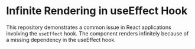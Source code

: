 # Infinite Rendering in useEffect Hook

This repository demonstrates a common issue in React applications involving the `useEffect` hook. The component renders infinitely because of a missing dependency in the useEffect hook.